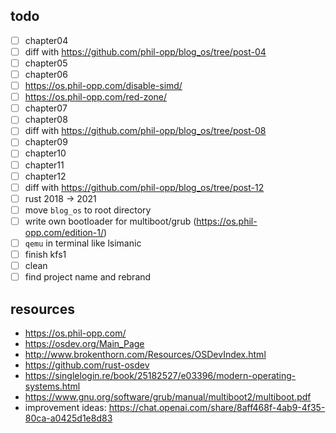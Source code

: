 ## todo

-   [ ] chapter04
-   [ ] diff with https://github.com/phil-opp/blog_os/tree/post-04
-   [ ] chapter05
-   [ ] chapter06
-   [ ] https://os.phil-opp.com/disable-simd/
-   [ ] https://os.phil-opp.com/red-zone/
-   [ ] chapter07
-   [ ] chapter08
-   [ ] diff with https://github.com/phil-opp/blog_os/tree/post-08
-   [ ] chapter09
-   [ ] chapter10
-   [ ] chapter11
-   [ ] chapter12
-   [ ] diff with https://github.com/phil-opp/blog_os/tree/post-12
-   [ ] rust 2018 → 2021
-   [ ] move `blog_os` to root directory
-   [ ] write own bootloader for multiboot/grub (https://os.phil-opp.com/edition-1/)
-   [ ] `qemu` in terminal like lsimanic
-   [ ] finish kfs1
-   [ ] clean
-   [ ] find project name and rebrand

## resources

-   https://os.phil-opp.com/
-   https://osdev.org/Main_Page
-   http://www.brokenthorn.com/Resources/OSDevIndex.html
-   https://github.com/rust-osdev
-   https://singlelogin.re/book/25182527/e03396/modern-operating-systems.html
-   https://www.gnu.org/software/grub/manual/multiboot2/multiboot.pdf
-   improvement ideas: https://chat.openai.com/share/8aff468f-4ab9-4f35-80ca-a0425d1e8d83

